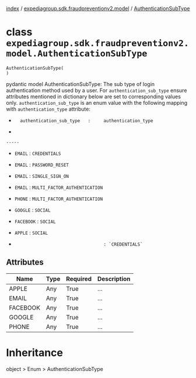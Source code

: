 [index](index.md) /
[expediagroup.sdk.fraudpreventionv2.model](expediagroup.sdk.fraudpreventionv2.model.md)
/ [AuthenticationSubType](AuthenticationSubType.md)

# class `expediagroup.sdk.fraudpreventionv2.model.AuthenticationSubType`

```
AuthenticationSubType(
)
```

pydantic model AuthenticationSubType: The sub type of login
authentication method used by a user. For `authentication_sub_type`
ensure attributes mentioned in dictionary below are set to corresponding
values only. `authentication_sub_type` is an enum value with the
following mapping with `authentication_type` attribute:

- ```
    authentication_sub_type   :     authentication_type
  ```
-

```
-----
```

- `EMAIL` : `CREDENTIALS`

- `EMAIL` : `PASSWORD_RESET`

- `EMAIL` : `SINGLE_SIGN_ON`

- `EMAIL` : `MULTI_FACTOR_AUTHENTICATION`

- `PHONE` : `MULTI_FACTOR_AUTHENTICATION`

- `GOOGLE` : `SOCIAL`

- `FACEBOOK` : `SOCIAL`

- `APPLE` : `SOCIAL`

- ```
                                    : `CREDENTIALS`
  ```

## Attributes

| Name     | Type | Required | Description |
| -------- | ---- | -------- | ----------- |
| APPLE    | Any  | True     | …           |
| EMAIL    | Any  | True     | …           |
| FACEBOOK | Any  | True     | …           |
| GOOGLE   | Any  | True     | …           |
| PHONE    | Any  | True     | …           |

# Inheritance

object > Enum > AuthenticationSubType
